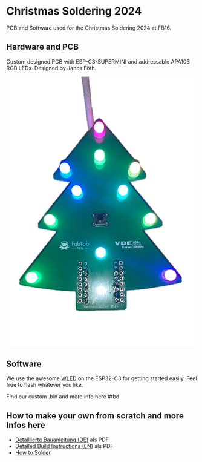 # Christmas Soldering 2024

PCB and Software used for the Christmas Soldering 2024 at FB16.

## Hardware and PCB

Custom designed PCB with ESP-C3-SUPERMINI and addressable APA106 RGB LEDs. Designed by Janos Föth.

![PCB Front Side](/documentation/images/Baum_fertig.png)

## Software

We use the awesome [WLED](https://github.com/Aircoookie/WLED) on the ESP32-C3 for getting started easily. Feel free to flash whatever you like.

Find our custom .bin and more info here #tbd

## How to make your own from scratch and more Infos here

- [Detaillierte Bauanleitung (DE)](/documentation/Build%20Instructions%20DE.pdf) als PDF
- [Detailed Build Instructions (EN)](/documentation/Build%20Instructions%20EN.pdf) als PDF
- [How to Solder](/documentation/How%20to%20Solder.md)